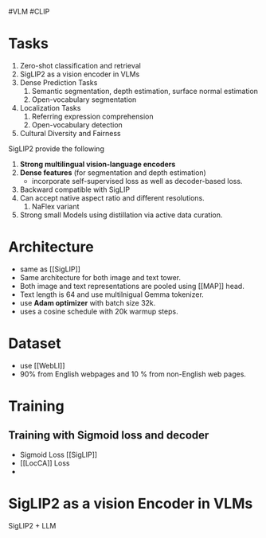 #VLM #CLIP
# Tasks
1. Zero-shot classification and retrieval
2. SigLIP2 as a vision encoder in VLMs
3. Dense Prediction Tasks
	1. Semantic segmentation, depth estimation, surface normal estimation
	2. Open-vocabulary segmentation
4. Localization Tasks
	1. Referring expression comprehension
	2. Open-vocabulary detection
5. Cultural Diversity and Fairness

SigLIP2 provide the following
1. **Strong multilingual vision-language encoders**
2. **Dense features** (for segmentation and depth estimation)
	- incorporate self-supervised loss as well as decoder-based loss.
3. Backward compatible with SigLIP
4. Can accept native aspect ratio and different resolutions.
	1. NaFlex variant
5. Strong small Models using distillation via active data curation.

# Architecture
- same as [[SigLIP]]
- Same architecture for both image and text tower. 
- Both image and text representations are pooled using [[MAP]] head.
- Text length is 64 and use multilnigual Gemma tokenizer.
- use **Adam optimizer** with batch size 32k.
- uses a cosine schedule with 20k warmup steps. 

# Dataset
- use [[WebLI]] 
- 90% from English webpages and 10 % from non-English web pages.

# Training

## Training with Sigmoid loss and decoder
- Sigmoid Loss [[SigLIP]]
- [[LocCA]] Loss
- 



# SigLIP2 as a vision Encoder in VLMs

SigLIP2 + LLM